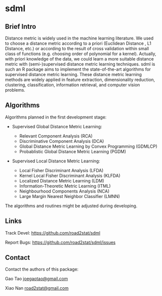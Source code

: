 # sdml

## Brief Intro

Distance metric is widely used in the machine learning literature. We used to choose a distance metric according to a priori (Euclidean Distance , L1 Distance, etc.) or according to the result of cross validation within small class of functions (e.g. choosing order of polynomial for a kernel). Actually, with priori knowledge of the data, we could learn a more suitable distance metric with (semi-)supervised distance metric learning techniques. sdml is such an R package aims to implement the state-of-the-art algorithms for supervised distance metric learning. These distance metric learning methods are widely applied in feature extraction, dimensionality reduction, clustering, classification, information retrieval, and computer vision problems.

## Algorithms

Algorithms planned in the first development stage:

  * Supervised Global Distance Metric Learning:
  
    * Relevant Component Analysis (RCA)
    * Discriminative Component Analysis (DCA)
    * Global Distance Metric Learning by Convex Programming (GDMLCP)
    * Probablistic Global Distance Metric Learning (PGDM)

  * Supervised Local Distance Metric Learning:

    * Local Fisher Discriminant Analysis (LFDA)
    * Kernel Local Fisher Discriminant Analysis (KLFDA)
    * Localized Distance Metric Learning (LDM)
    * Information-Theoretic Metric Learning (ITML)
    * Neighbourhood Components Analysis (NCA)
    * Large Margin Nearest Neighbor Classifier (LMNN)

The algorithms and routines might be adjusted during developing.

## Links

Track Devel: https://github.com/road2stat/sdml

Report Bugs: https://github.com/road2stat/sdml/issues

## Contact

Contact the authors of this package:

Gao Tao <joegaotao@gmail.com>

Xiao Nan <road2stat@gmail.com>

